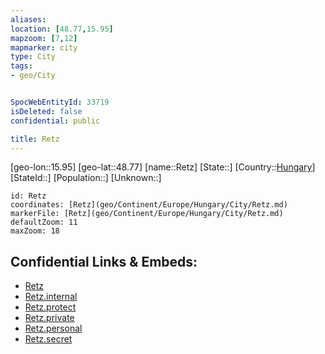 ```yaml
---
aliases: 
location: [48.77,15.95]
mapzoom: [7,12] 
mapmarker: city 
type: City
tags:
- geo/City


SpocWebEntityId: 33719
isDeleted: false
confidential: public

title: Retz
---
```

[geo-lon::15.95]
[geo-lat::48.77]
[name::Retz]
[State::]
[Country::[Hungary](geo/Continent/Europe/Hungary.md)]
[StateId::]
[Population::]
[Unknown::]


```leaflet
id: Retz
coordinates: [Retz](geo/Continent/Europe/Hungary/City/Retz.md)
markerFile: [Retz](geo/Continent/Europe/Hungary/City/Retz.md)
defaultZoom: 11 
maxZoom: 18
```


## Confidential Links & Embeds: 
- [Retz](../../../../../../_public/geo/Continent/Europe/Hungary/City/Retz.md) 
- [Retz.internal](../../../../../../_internal/geo/Continent/Europe/Hungary/City/Retz.internal.md) 
- [Retz.protect](../../../../../../_protect/geo/Continent/Europe/Hungary/City/Retz.protect.md) 
- [Retz.private](../../../../../../_private/geo/Continent/Europe/Hungary/City/Retz.private.md) 
- [Retz.personal](../../../../../../_personal/geo/Continent/Europe/Hungary/City/Retz.personal.md) 
- [Retz.secret](../../../../../../_secret/geo/Continent/Europe/Hungary/City/Retz.secret.md) 
